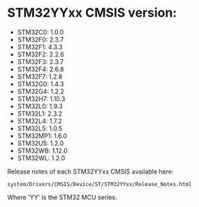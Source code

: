 # STM32YYxx CMSIS version:

  * STM32C0: 1.0.0
  * STM32F0: 2.3.7
  * STM32F1: 4.3.3
  * STM32F2: 2.2.6
  * STM32F3: 2.3.7
  * STM32F4: 2.6.8
  * STM32F7: 1.2.8
  * STM32G0: 1.4.3
  * STM32G4: 1.2.2
  * STM32H7: 1.10.3
  * STM32L0: 1.9.3
  * STM32L1: 2.3.2
  * STM32L4: 1.7.2
  * STM32L5: 1.0.5
  * STM32MP1: 1.6.0
  * STM32U5: 1.2.0
  * STM32WB: 1.12.0
  * STM32WL: 1.2.0

Release notes of each STM32YYxx CMSIS available here:

`system/Drivers/CMSIS/Device/ST/STM32YYxx/Release_Notes.html`

Where 'YY' is the STM32 MCU series.
